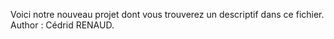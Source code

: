 Voici notre nouveau projet dont vous trouverez un descriptif dans ce fichier.
Author : Cédrid RENAUD.
